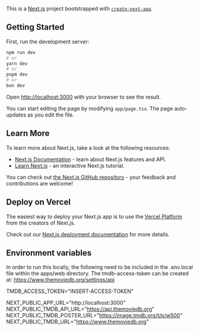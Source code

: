 This is a [Next.js](https://nextjs.org) project bootstrapped with [`create-next-app`](https://nextjs.org/docs/app/api-reference/cli/create-next-app).

## Getting Started

First, run the development server:

```bash
npm run dev
# or
yarn dev
# or
pnpm dev
# or
bun dev
```

Open [http://localhost:3000](http://localhost:3000) with your browser to see the result.

You can start editing the page by modifying `app/page.tsx`. The page auto-updates as you edit the file.

## Learn More

To learn more about Next.js, take a look at the following resources:

- [Next.js Documentation](https://nextjs.org/docs) - learn about Next.js features and API.
- [Learn Next.js](https://nextjs.org/learn) - an interactive Next.js tutorial.

You can check out [the Next.js GitHub repository](https://github.com/vercel/next.js) - your feedback and contributions are welcome!

## Deploy on Vercel

The easiest way to deploy your Next.js app is to use the [Vercel Platform](https://vercel.com/new?utm_medium=default-template&filter=next.js&utm_source=create-next-app&utm_campaign=create-next-app-readme) from the creators of Next.js.

Check out our [Next.js deployment documentation](https://nextjs.org/docs/app/building-your-application/deploying) for more details.

## Environment variables

In order to run this locally, the following need to be included in the .env.local file within the apps/web directory. The tmdb-access-token can be created at: https://www.themoviedb.org/settings/api

TMDB_ACCESS_TOKEN="INSERT-ACCESS-TOKEN"

NEXT_PUBLIC_APP_URL="http://localhost:3000"
NEXT_PUBLIC_TMDB_API_URL="https://api.themoviedb.org"
NEXT_PUBLIC_TMDB_POSTER_URL="https://image.tmdb.org/t/p/w500"
NEXT_PUBLIC_TMDB_URL="https://www.themoviedb.org"
